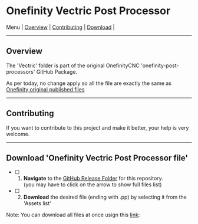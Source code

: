 # <a name="Section">Onefinity Vectric Post Processor</a>

Menu | [Overview](#overview) | [Contributing](#contributing) | [Download](#download) |
__________________________
## <a name="overview">Overview</a>
The 'Vectric' folder is part of the original OnefinityCNC 'onefinity-post-processors' GitHub Package.  

As per today, no change apply so all the file are exactly the same as [Onefinity original published files](https://github.com/OneFinityCNC/onefinity-post-processors)

__________________________
## <a name="contributing">Contributing</a>

If you want to contribute to this project and make it better, your help is very welcome.
__________________________

## <a name="download">Download 'Onefinity Vectric Post Processor file' </a>

 - [ ] 1. **Navigate** to the [GitHub Release Folder](./../../../releases/latest) for this repository.   
 (you may have to click on the arrow to show full files list)

 - [ ] 2. **Download** the desired  file (ending with .pp) by selecting it from the 'Assets list'
 
Note:  You can download all files at once usign this [link](../../../archive/refs/heads/main.zip):  


